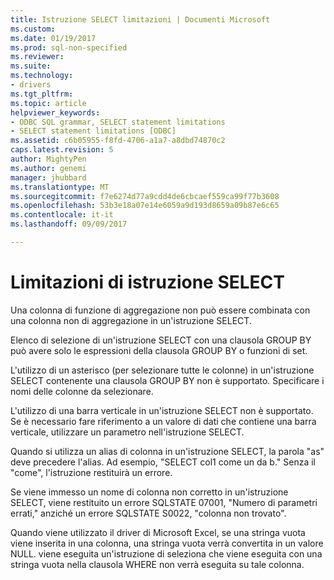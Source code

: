 ```yaml
---
title: Istruzione SELECT limitazioni | Documenti Microsoft
ms.custom: 
ms.date: 01/19/2017
ms.prod: sql-non-specified
ms.reviewer: 
ms.suite: 
ms.technology:
- drivers
ms.tgt_pltfrm: 
ms.topic: article
helpviewer_keywords:
- ODBC SQL grammar, SELECT statement limitations
- SELECT statement limitations [ODBC]
ms.assetid: c6b05955-f8fd-4706-a1a7-a8dbd74870c2
caps.latest.revision: 5
author: MightyPen
ms.author: genemi
manager: jhubbard
ms.translationtype: MT
ms.sourcegitcommit: f7e6274d77a9cdd4de6cbcaef559ca99f77b3608
ms.openlocfilehash: 53b3e18a07e14e6059a9d193d8659a09b87e6c65
ms.contentlocale: it-it
ms.lasthandoff: 09/09/2017

---
```

# <a name="select-statement-limitations"></a>Limitazioni di istruzione SELECT
Una colonna di funzione di aggregazione non può essere combinata con una colonna non di aggregazione in un'istruzione SELECT.  
  
 Elenco di selezione di un'istruzione SELECT con una clausola GROUP BY può avere solo le espressioni della clausola GROUP BY o funzioni di set.  
  
 L'utilizzo di un asterisco (per selezionare tutte le colonne) in un'istruzione SELECT contenente una clausola GROUP BY non è supportato. Specificare i nomi delle colonne da selezionare.  
  
 L'utilizzo di una barra verticale in un'istruzione SELECT non è supportato. Se è necessario fare riferimento a un valore di dati che contiene una barra verticale, utilizzare un parametro nell'istruzione SELECT.  
  
 Quando si utilizza un alias di colonna in un'istruzione SELECT, la parola "as" deve precedere l'alias. Ad esempio, "SELECT col1 come un da b." Senza il "come", l'istruzione restituirà un errore.  
  
 Se viene immesso un nome di colonna non corretto in un'istruzione SELECT, viene restituito un errore SQLSTATE 07001, "Numero di parametri errati," anziché un errore SQLSTATE S0022, "colonna non trovato".  
  
 Quando viene utilizzato il driver di Microsoft Excel, se una stringa vuota viene inserita in una colonna, una stringa vuota verrà convertita in un valore NULL. viene eseguita un'istruzione di seleziona che viene eseguita con una stringa vuota nella clausola WHERE non verrà eseguita su tale colonna.
